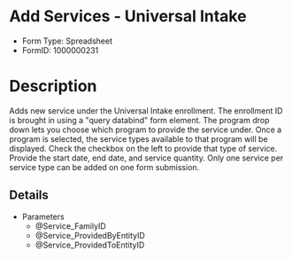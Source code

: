 # Add Services - Universal Intake

- Form Type: Spreadsheet
- FormID: 1000000231

# Description

Adds new service under the Universal Intake enrollment. The enrollment ID is brought in using a "query databind" form element. The program drop down lets you choose which program to provide the service under. Once a program is selected, the service types available to that program will be displayed. Check the checkbox on the left to provide that type of service. Provide the start date, end date, and service quantity. Only one service per service type can be added on one form submission.

## Details

- Parameters
  - @Service_FamilyID
  - @Service_ProvidedByEntityID
  - @Service_ProvidedToEntityID